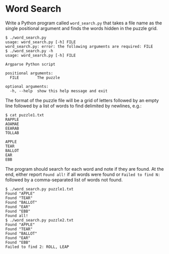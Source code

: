 # Word Search

Write a Python program called `word_search.py` that takes a file name as the single positional argument and finds the words hidden in the puzzle grid. 

````
$ ./word_search.py
usage: word_search.py [-h] FILE
word_search.py: error: the following arguments are required: FILE
$ ./word_search.py -h
usage: word_search.py [-h] FILE

Argparse Python script

positional arguments:
  FILE        The puzzle

optional arguments:
  -h, --help  show this help message and exit
````

The format of the puzzle file will be a grid of letters followed by an empty line followed by a list of words to find delimited by newlines, e.g.:

````
$ cat puzzle1.txt
RAPPLE
AOAMAE
EEARAB
TOLLAB

APPLE
TEAR
BALLOT
EAR
EBB
````

The program should search for each word and note if they are found. At the end, either report `Found all!` if all words were found or `Failed to find N: ` followed by a comma-separated list of words not found.

````
$ ./word_search.py puzzle1.txt
Found "APPLE"
Found "TEAR"
Found "BALLOT"
Found "EAR"
Found "EBB"
Found all!
$ ./word_search.py puzzle2.txt
Found "APPLE"
Found "TEAR"
Found "BALLOT"
Found "EAR"
Found "EBB"
Failed to find 2: ROLL, LEAP
````
